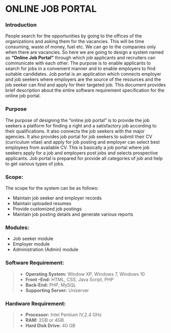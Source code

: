 # ONLINE JOB PORTAL

### Introduction
People search for the opportunities by going to the offices of the organizations and asking them for the vacancies. This will be time consuming, waste of money, fuel etc. We can go to the companies only when there are vacancies. So here we are going to design a system named as __“Online Job Portal”__ through which job applicants and recruiters can communicate with each other. The purpose is to enable applicants to search for jobs in a convenient manner and to enable employers to find suitable candidates. Job portal is an application which connects employer and job seekers where employers are the source of the resources and the job seeker can find and apply for their targeted job. This document provides brief description about the entire software requirement specification for the online job portal.

### Purpose
The purpose of designing the “online job portal” is to provide the job seekers a platform for finding a right and a satisfactory job according to their qualifications. It also connects the job seekers with the major agencies. It also provides job portal for job seekers to submit their CV (curriculum vitae) and apply for job posting and employer can select best employees from available CV.
This is basically a job portal where job seekers apply for a job and employers post jobs and selects prospective applicants. Job portal is prepared for provide all categories of job and help to get various types of jobs.

### Scope:
The scope for the system can be as follows:
- Maintain job seeker and employer records
- Maintain uploaded resumes
- Provide customized job postings
- Maintain job posting details and generate various reports

### Modules:
- Job seeker module
- Employer module
- Administration (Admin) module

### Software Requirement:
>- __Operating System:__ Window XP, Windows 7, Windows 10
>- __Front –End:__ HTML, CSS, Java Script, PHP
>- __Back-End:__ PHP, MySQL
>- __Supporting Server:__ Uniserver

### Hardware Requirement:
>- __Processor:__ Intel Pentium IV,2.4 GHz
>- __RAM:__ 2GB or 4GB
>- __Hard Disk Drive:__ 40 GB
